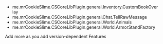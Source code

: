 * me.mrCookieSlime.CSCoreLibPlugin.general.Inventory.CustomBookOverlay
* me.mrCookieSlime.CSCoreLibPlugin.general.Chat.TellRawMessage
* me.mrCookieSlime.CSCoreLibPlugin.general.World.Animals
* me.mrCookieSlime.CSCoreLibPlugin.general.World.ArmorStandFactory


Add more as you add version-dependent Features